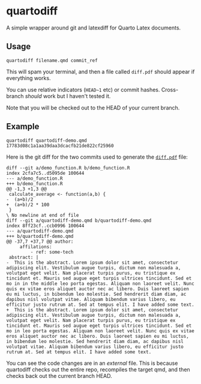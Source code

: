 # quartodiff

A simple wrapper around git and latexdiff for Quarto Latex documents.

## Usage

`quartodiff filename.qmd commit_ref`

This will spam your terminal, and then a file called `diff.pdf` should appear if everything works.

You can use relative indicators (`HEAD~1` etc) or commit hashes. Cross-branch _should_ work but I haven't tested it.

Note that you will be checked out to the HEAD of your current branch.

## Example

`quartodiff quartodiff-demo.qmd 17783d08c1a1aa39daa3dcacfb21de822cf25960` 

Here is the git diff for the two commits used to generate the [`diff.pdf`](diff.pdf) file:

```
diff --git a/demo_function.R b/demo_function.R
index 2cfa7c5..d5095de 100644
--- a/demo_function.R
+++ b/demo_function.R
@@ -1,3 +1,3 @@
 calculate_average <- function(a,b) {
-  (a+b)/2
+  (a+b)/2 * 100
 }
\ No newline at end of file
diff --git a/quartodiff-demo.qmd b/quartodiff-demo.qmd
index 8ff23cf..ccb0996 100644
--- a/quartodiff-demo.qmd
+++ b/quartodiff-demo.qmd
@@ -37,7 +37,7 @@ author:
     affilations:
         - ref: some-tech
 abstract: |
-  This is the abstract. Lorem ipsum dolor sit amet, consectetur adipiscing elit. Vestibulum augue turpis, dictum non malesuada a, volutpat eget velit. Nam placerat turpis purus, eu tristique ex tincidunt et. Mauris sed augue eget turpis ultrices tincidunt. Sed et mo in in the middle leo porta egestas. Aliquam non laoreet velit. Nunc quis ex vitae eros aliquet auctor nec ac libero. Duis laoreet sapien eu mi luctus, in bibendum leo molestie. Sed hendrerit diam diam, ac dapibus nisl volutpat vitae. Aliquam bibendum varius libero, eu efficitur justo rutrum at. Sed at tempus elit. I have added some text.
+  This is the abstract. Lorem ipsum dolor sit amet, consectetur adipiscing elit. Vestibulum augue turpis, dictum non malesuada a, volutpat eget velit. Nam placerat turpis purus, eu tristique ex tincidunt et. Mauris sed augue eget turpis ultrices tincidunt. Sed et mo in leo porta egestas. Aliquam non laoreet velit. Nunc quis ex vitae eros aliquet auctor nec ac libero. Duis laoreet sapien eu mi luctus, in bibendum leo molestie. Sed hendrerit diam diam, ac dapibus nisl volutpat vitae. Aliquam bibendum varius libero, eu efficitur justo rutrum at. Sed at tempus elit. I have added some text.
```

You can see the code changes are in an _external_ file. This is because quartodiff checks out the entire repo, recompiles the target qmd, and then checks back out the current branch HEAD.
